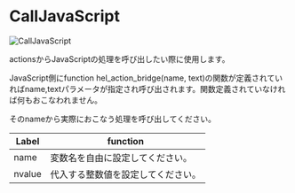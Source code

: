 
# CallJavaScript
![CallJavaScript](img/CallJavaScript.jpg)

actionsからJavaScriptの処理を呼び出したい際に使用します。

JavaScript側にfunction hel_action_bridge(name, text)の関数が定義されていればname,textパラメータが指定され呼び出されます。関数定義されていなければ何もおこなわれません。

そのnameから実際におこなう処理を呼び出してください。

|  Label |  function  |
| ----   | ---- |
| name | 変数名を自由に設定してください。 |
| nvalue | 代入する整数値を設定してください。 |

